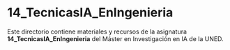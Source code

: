 ﻿# 14_TecnicasIA_EnIngenieria

Este directorio contiene materiales y recursos de la asignatura **14_TecnicasIA_EnIngenieria** del Máster en Investigación en IA de la UNED.

